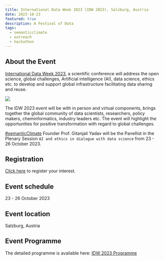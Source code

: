 ```yaml
---
title: International Data Week 2023 (IDW 2023), Salzburg, Austria
date: 2023-10-23
featured: true
description: A Festival of Data 
tags:
  - semanticclimate
  - outreach
  - hackathon
---
```

## About the Event

[International Data Week 2023](https://internationaldataweek.org/idw2023/), a scientific conference will address the open science, global challenges, Artificial intelligence (AI), data science, ethics etc. to develop and support global infrastructure facilitating data sharing and reuse. 

<img src = "/p/static/img/data_week.png">

The IDW 2023 event will be with in person and virtual components, brings together the global community of data scientists, researchers, policy makers, cheminformatics, industry leaders etc. The event will highlight the opportunities for positive transformation with regard to global challenges.

[#semanticClimate](https://semanticclimate.org/p/en/) Founder Prof. Gitanjali Yadav will be the Panellist in the Plenary Session `AI and ethics in dialogue with data science` from 23 - 26 October 2023.

## Registration
[Click here](https://internationaldataweek.org/idw2023/registration/) to register your interest.

## Event schedule
23 - 26 October 2023

## Event location
Salzburg, Austria

## Event Programme
The detailed programme is available here: [IDW 2023 Programme](https://internationaldataweek.org/idw2023/programme/)
